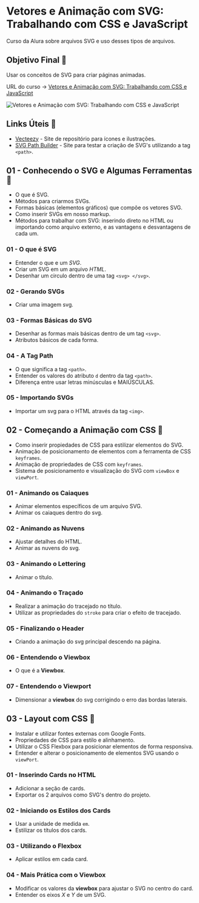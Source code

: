 # Vetores e Animação com SVG: Trabalhando com CSS e JavaScript

Curso da Alura sobre arquivos SVG e uso desses tipos de arquivos.

## Objetivo Final &#x1F3AF;

Usar os conceitos de SVG para criar páginas animadas.

URL do curso -> [Vetores e Animação com SVG: Trabalhando com CSS e JavaScript](https://cursos.alura.com.br/course/svg-css-animacao)

![Vetores e Animação com SVG: Trabalhando com CSS e JavaScript](https://www.alura.com.br/assets/api/share/curso-svg-css-animacao.png)

## Links Úteis &#x1F517;
* [Vecteezy](https://www.vecteezy.com/) - Site de repositório para ícones e ilustrações.
* [SVG Path Builder](https://codepen.io/anthonydugois/pen/mewdyZ?editors=0010) - Site para testar a criação de SVG's utilizando a tag `<path>`.

## 01 - Conhecendo o SVG e Algumas Ferramentas &#x1F516;
* O que é SVG.
* Métodos para criarmos SVGs.
* Formas básicas (elementos gráficos) que compõe os vetores SVG.
* Como inserir SVGs em nosso markup.
* Métodos para trabalhar com SVG: inserindo direto no HTML ou importando como arquivo externo, e as vantagens e desvantagens de cada um.

### 01 - O que é SVG
* Entender o que e um *SVG*.
* Criar um SVG em um arquivo *HTML*.
* Desenhar um circulo dentro de uma tag `<svg> </svg>`.

### 02 - Gerando SVGs
* Criar uma imagem svg.

### 03 - Formas Básicas do SVG
* Desenhar as formas mais básicas dentro de um tag `<svg>`.
* Atributos básicos de cada forma.

### 04 - A Tag Path
* O que significa a tag `<path>`.
* Entender os valores do atributo `d` dentro da tag `<path>`.
* Diferença entre usar letras minúsculas e MAIÚSCULAS.

### 05 - Importando SVGs
* Importar um svg para o HTML através da tag `<img>`.

## 02 - Começando a Animação com CSS &#x1F516;
* Como inserir propiedades de CSS para estilizar elementos do SVG.
* Animação de posicionamento de elementos com a ferramenta de CSS `keyframes`.
* Animação de propriedades de CSS com `keyframes`.
* Sistema de posicionamento e visualização do SVG com `viewBox` e `viewPort`.

### 01 - Animando os Caiaques
* Animar elementos específicos de um arquivo SVG.
* Animar os caiaques dentro do svg.

### 02 - Animando as Nuvens
* Ajustar detalhes do HTML.
* Animar as nuvens do svg.

### 03 - Animando o Lettering
* Animar o título.

### 04 - Animando o Traçado
* Realizar a animação do tracejado no título.
* Utilizar as propriedades do `stroke` para criar o efeito de tracejado.

### 05 - Finalizando o Header
* Criando a animação do svg principal descendo na página.

### 06 - Entendendo o Viewbox
* O que é a **Viewbox**.

### 07 - Entendendo o Viewport
* Dimensionar a **viewbox** do svg corrigindo o erro das bordas laterais.

## 03 - Layout com CSS &#x1F516;
* Instalar e utilizar fontes externas com Google Fonts.
* Propriedades de CSS para estilo e alinhamento.
* Utilizar o CSS Flexbox para posicionar elementos de forma responsiva.
* Entender e alterar o posicionamento de elementos SVG usando o `viewPort`.

### 01 - Inserindo Cards no HTML
* Adicionar a seção de cards.
* Exportar os 2 arquivos como SVG's dentro do projeto.

### 02 - Iniciando os Estilos dos Cards
* Usar a unidade de medida `em`.
* Estilizar os títulos dos cards.

### 03 - Utilizando o Flexbox
* Aplicar estilos em cada card.

### 04 - Mais Prática com o Viewbox
* Modificar os valores da **viewbox** para ajustar o SVG no centro do card.
* Entender os eixos *X* e *Y* de um SVG.